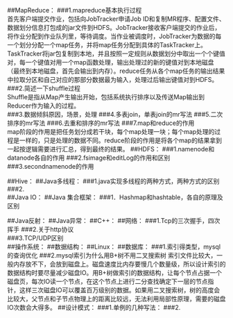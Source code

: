 ##MapReduce：
###1.mapreduce基本执行过程  
首先客户端提交作业，包括向JobTracker申请Job ID和复制MR程序、配置文件、数据划分信息打包成的jar文件到HDFS。JobTracker接收客户端提交的作业后，将作业分配到作业队列里，等待调度。当作业被调度时，JobTracker为数据的每一个划分分配一个map任务，并将map任务分配到具体的TaskTracker上。TaskTracker将jar包复制到本地，并且按照一定规则从数据划分中取出一个个键值对，每一个键值对用一个map函数处理，输出处理过的新的键值对到本地磁盘（最终到本地磁盘，首先会输出到内存）。reduce任务从各个map任务的输出结果中拉取分区和自己对应的那部分数据最为输入，处理过后输出键值对到HDFS。
###2.简述一下shuffle过程  
Shuffle是指从Map产生输出开始，包括系统执行排序以及传送Map输出到Reducer作为输入的过程。  	
###3.数据倾斜原因，场景，处理
###4.多表join，单表join的mr写法
###5.二次排序的mr写法
###6.去重和排序的mr写法
###7.map和reduce的作用  
map阶段的作用是把任务划分成若干块，每个map处理一块；每个map处理的过程是一样的，只是处理的数据不同。reduce阶段的作用是将各个map的结果拿到一起按逻辑需要进行汇总，得到最终的结果。
##HDFS：
###1.namenode和datanode各自的作用
###2.fsimage和editLog的作用和区别
###3.secondnamenode的作用

##Hive：
##Java多线程：
###1.java实现多线程的两种方式，两种方式的区别
###2.	
##Java IO：
##Java 集合框架：
###1．Hashmap和hashtable，各自的原理及区别

##Java反射：
##Java异常：
##C++：
##网络：
###1.Tcp的三次握手，四次挥手
###2.关于http协议  
###3.TCP/UDP区别	
##操作系统：
##数据结构：
##Linux：
##数据库：
###1.索引得类型，mysql的查询优化
###2.mysql索引为什么用B+树不用二叉搜索树
索引文件比较大，一般内存放不下，会放到磁盘上。磁盘速度比内存要慢几个数量级，所以设计索引的数据结构时要尽量减少磁盘IO。用B+树做索引的数据结构，让每个节点占据一个磁盘页，每次IO读一个节点，在这个节点上进行二分查找确定下一层的节点指针，这样三次磁盘IO可以覆盖百万级别的数据。如果用二叉搜索树，树的高度会比较大，父节点和子节点物理上的距离比较远，无法利用局部性原理，需要的磁盘IO次数会大得多。
##设计模式：
###1.单例的几种写法：
###2.
